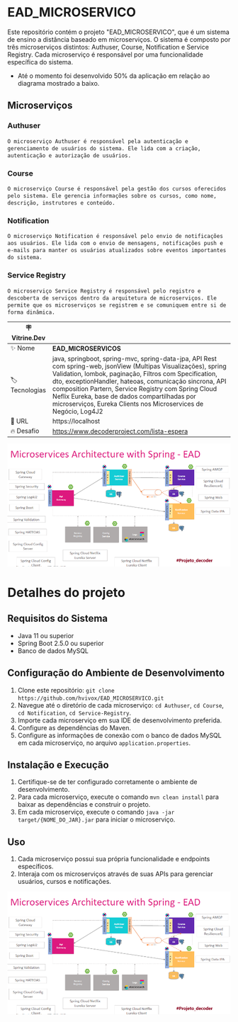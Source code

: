 # EAD_MICROSERVICO

Este repositório contém o projeto "EAD_MICROSERVICO", que é um sistema de ensino a distância baseado em microserviços. O sistema é composto por três microserviços distintos: Authuser, Course, Notification e Service Registry. Cada microserviço é responsável por uma funcionalidade específica do sistema.

- Até o momento foi desenvolvido 50% da aplicação em relação ao diagrama mostrado a baixo.

## Microserviços

### Authuser

    O microserviço Authuser é responsável pela autenticação e gerenciamento de usuários do sistema. Ele lida com a criação, autenticação e autorização de usuários.

### Course

    O microserviço Course é responsável pela gestão dos cursos oferecidos pelo sistema. Ele gerencia informações sobre os cursos, como nome, descrição, instrutores e conteúdo.

### Notification

    O microserviço Notification é responsável pelo envio de notificações aos usuários. Ele lida com o envio de mensagens, notificações push e e-mails para manter os usuários atualizados sobre eventos importantes do sistema.

### Service Registry

    O microserviço Service Registry é responsável pelo registro e descoberta de serviços dentro da arquitetura de microserviços. Ele permite que os microserviços se registrem e se comuniquem entre si de forma dinâmica.



| :placard: Vitrine.Dev |                                                                                                                                                                                                                                                                                                                                                                                                                 |
|-----------------------|-----------------------------------------------------------------------------------------------------------------------------------------------------------------------------------------------------------------------------------------------------------------------------------------------------------------------------------------------------------------------------------------------------------------|
| :sparkles: Nome       | **EAD_MICROSERVICOS**                                                                                                                                                                                                                                                                                                                                                                                           |
| :label: Tecnologias   | java, springboot, spring-mvc, spring-data-jpa, API Rest com spring-web, jsonView (Multipas Visualizações), spring Validation, lombok, paginação, Filtros com Specification, dto, exceptionHandler, hateoas, comunicação sincrona, API composition Partern, Service Registry com Spring Cloud Neflix Eureka, base de dados compartilhadas por microserviços, Eureka Clients nos Microservices de Negócio, Log4J2 |
| :rocket: URL          | https://localhost                                                                                                                                                                                                                                                                                                                                                                                               |
| :fire: Desafio        | https://www.decoderproject.com/lista-espera                                                                                                                                                                                                                                                                                                                                                                     |

<!-- Inserir imagem com a #vitrinedev ao final do link -->

![](https://github.com/hvivox/EAD_MICROSERVICO/blob/main/DIAG_PROJETO_EAD.png?raw=true?text=srealizacao#vitrinedev)

<!-- ############################################################################## -->

# Detalhes do projeto

## Requisitos do Sistema

- Java 11 ou superior
- Spring Boot 2.5.0 ou superior
- Banco de dados MySQL

## Configuração do Ambiente de Desenvolvimento

1. Clone este repositório: `git clone https://github.com/hvivox/EAD_MICROSERVICO.git`
2. Navegue até o diretório de cada microserviço: `cd Authuser`, `cd Course`, `cd Notification`, `cd Service-Registry`.
3. Importe cada microserviço em sua IDE de desenvolvimento preferida.
4. Configure as dependências do Maven.
5. Configure as informações de conexão com o banco de dados MySQL em cada microserviço, no arquivo `application.properties`.

## Instalação e Execução

1. Certifique-se de ter configurado corretamente o ambiente de desenvolvimento.
2. Para cada microserviço, execute o comando `mvn clean install` para baixar as dependências e construir o projeto.
3. Em cada microserviço, execute o comando `java -jar target/{NOME_DO_JAR}.jar` para iniciar o microserviço.

## Uso

1. Cada microserviço possui sua própria funcionalidade e endpoints específicos.
2. Interaja com os microserviços através de suas APIs para gerenciar usuários, cursos e notificações.


![](https://github.com/hvivox/EAD_MICROSERVICO/blob/main/DIAG_PROJETO_EAD.png?raw=true?text=srealizacao)
